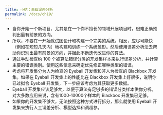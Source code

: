 ```yaml
---
title: 小结：基础误差分析
permalink: /docs/ch19/
---
```


- 当你开始一个新项目，尤其是在一个你不擅长的领域开展项目时，很难正确预判出最有前景的方向。
- 所以，不要在一开始就试图设计和构建一个完美的系统。相反，应尽可能快（例如在短短几天内）地构建和训练一个系统雏形。然后使用误差分析法去帮助你识别出最有前景的方向，并据此不断迭代改进你的算法。
- 通过手动检查约 100 个被算法错误分类的开发集样本来执行误差分析，并计算主要的错误类别。使用这些信息来确定优先修正哪种类型的错误。
- 考虑将开发集分为人为检查的 Eyeball 开发集和非人为检查的 Blackbox 开发集。如果在 Eyeball 开发集上的性能比在 Blackbox 开发集上好很多，说明你已过拟合 Eyeball 开发集，下一步应该考虑为其获取更多数据。
- Eyeball 开发集应该足够大，以便于算法有足够多的错误分类样本供你分析。对大多数应用来说，含有1000-10000个样本的 Blackbox 开发集已足够。
- 如果你的开发集不够大，无法按照这种方式进行拆分，那么就使用 Eyeball 开发集来执行人工误差分析、模型选择和调超参。
